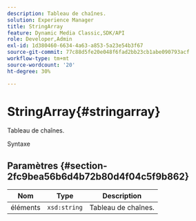 ```yaml
---
description: Tableau de chaînes.
solution: Experience Manager
title: StringArray
feature: Dynamic Media Classic,SDK/API
role: Developer,Admin
exl-id: 1d380460-6634-4a63-a853-5a23e54b3f67
source-git-commit: 77c88d5fe20e048f6fad2bb23cb1abe090793acf
workflow-type: tm+mt
source-wordcount: '20'
ht-degree: 30%

---
```


# StringArray{#stringarray}

Tableau de chaînes.

Syntaxe

## Paramètres {#section-2fc9bea56b6d4b72b80d4f04c5f9b862}

| Nom | Type | Description |
|---|---|---|
| éléments | `xsd:string` | Tableau de chaînes. |
